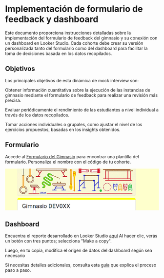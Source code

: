 # Implementación de formulario de feedback y dashboard

Este documento proporciona instrucciones detalladas sobre la implementación del
formulario de feedback del gimnasio y su conexión con un dashboard en Looker Studio.
Cada cohorte debe crear su versión personalizada tanto del formulario como del
dashboard para facilitar la toma de decisiones basada en los datos recopilados.

## Objetivos

Los principales objetivos de esta dinámica de mock interview son:

Obtener información cuantitativa sobre la ejecución de las instancias de gimnasio
mediante el formulario de feedback para realizar una revisión más precisa.

Evaluar periódicamente el rendimiento de las estudiantes a nivel individual a
través de los datos recopilados.

Tomar acciones individuales o grupales, como ajustar el nivel de los ejercicios
propuestos, basadas en los insights obtenidos.

## **Formulario**

Accede al [Formulario del Gimnasio](https://docs.google.com/forms/d/17-zucrqVGubQkTsTSO9-wjhTyCYtkia1wPtEv_XhaU4/edit)
para encontrar una plantilla del formulario. Personaliza el nombre con el código
de tu cohorte.

![nombre form](./assets/cabeceraform.png)

## **Dashboard**

Encuentra el reporte desarrollado en Looker Studio [aquí](https://lookerstudio.google.com/s/qEFv2USLjKs)
Al hacer clic, verás un botón con tres puntos; selecciona "Make a copy".

Luego, en tu copia, modifica el origen de datos del dashboard según sea necesario

Si necesitas detalles adicionales, consulta esta
[guía](https://www.loom.com/share/ab4f137b7bf94db78e21a6c26694a54a)
que explica el proceso paso a paso.

